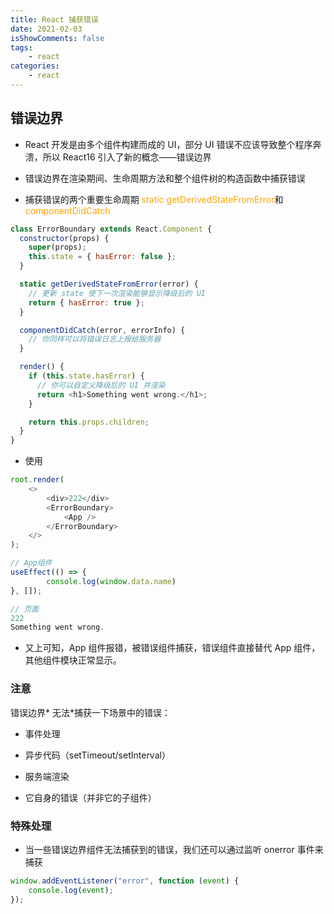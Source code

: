 ```yaml
---
title: React 捕获错误
date: 2021-02-03
isShowComments: false
tags:
    - react
categories:
    - react
---
```


## 错误边界

-   React 开发是由多个组件构建而成的 UI，部分 UI 错误不应该导致整个程序奔溃，所以 React16 引入了新的概念——错误边界

-   错误边界在渲染期间、生命周期方法和整个组件树的构造函数中捕获错误

-   捕获错误的两个重要生命周期<font color="orange"> static getDerivedStateFromError</font>和<font color="orange"> componentDidCatch </font>

```js
class ErrorBoundary extends React.Component {
  constructor(props) {
    super(props);
    this.state = { hasError: false };
  }

  static getDerivedStateFromError(error) {
    // 更新 state 使下一次渲染能够显示降级后的 UI
    return { hasError: true };
  }

  componentDidCatch(error, errorInfo) {
    // 你同样可以将错误日志上报给服务器
  }

  render() {
    if (this.state.hasError) {
      // 你可以自定义降级后的 UI 并渲染
      return <h1>Something went wrong.</h1>;
    }

    return this.props.children;
  }
}
```

-   使用

```js
root.render(
	<>
		<div>222</div>
		<ErrorBoundary>
			<App />
		</ErrorBoundary>
	</>
);

// App组件
useEffect(() => {
		console.log(window.data.name)
}, []);

// 页面
222
Something went wrong.
```

-   又上可知，App 组件报错，被错误组件捕获，错误组件直接替代 App 组件，其他组件模块正常显示。

### 注意

错误边界\* 无法\*捕获一下场景中的错误：

-   事件处理

-   异步代码（setTimeout/setInterval）

-   服务端渲染

-   它自身的错误（并非它的子组件）

### 特殊处理

-   当一些错误边界组件无法捕获到的错误，我们还可以通过监听 onerror 事件来捕获

```js
window.addEventListener("error", function (event) {
    console.log(event);
});
```
